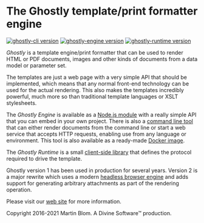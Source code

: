 # The Ghostly template/print formatter engine

[![ghostly-cli version](https://badge.fury.io/js/%40divine%2Fghostly-cli.svg)](https://badge.fury.io/js/%40divine%2Fghostly-cli)
[![ghostly-engine version](https://badge.fury.io/js/%40divine%2Fghostly-engine.svg)](https://badge.fury.io/js/%40divine%2Fghostly-engine)
[![ghostly-runtime version](https://badge.fury.io/js/%40divine%2Fghostly-runtime.svg)](https://badge.fury.io/js/%40divine%2Fghostly-runtime)

*Ghostly* is a template engine/print formatter that can be used to render HTML or PDF documents, images and other kinds
of documents from a data model or parameter set.

The templates are just a web page with a very simple API that should be implemented, which means that any normal
front-end technology can be used for the actual rendering. This also makes the templates incredibly powerful, much more
so than traditional template languages or XSLT stylesheets.

The *Ghostly Engine* is available as a [Node.js module](https://www.npmjs.com/package/@divine/ghostly-engine) with a
really simple API that you can embed in your own project. There is also a [command line
tool](https://www.npmjs.com/package/@divine/ghostly-cli) that can either render documents from the command line or start
a web service that accepts HTTP requests, enabling use from any language or environment. This tool is also available as
a ready-made [Docker image](https://hub.docker.com/r/divinesoftware/ghostly).

The *Ghostly Runtime* is a small [client-side library](https://www.npmjs.com/package/@divine/ghostly-runtime) that
defines the protocol required to drive the template.

Ghostly version 1 has been used in production for several years. Version 2 is a major rewrite which uses a modern
[headless browser engine](https://playwright.dev/) and adds support for generating arbitrary attachments as part of the
rendering operation.

Please visit our [web site](https://divine-software.github.io/ghostly/) for more information.

Copyright 2016-2021 Martin Blom. A Divine Software™ production.
